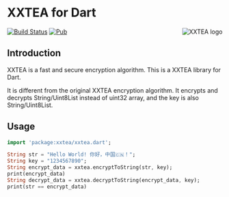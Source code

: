 # XXTEA for Dart

<a href="https://github.com/xxtea/">
    <img src="https://avatars1.githubusercontent.com/u/6683159?v=3&s=86" alt="XXTEA logo" title="XXTEA" align="right" />
</a>

[![Build Status](https://travis-ci.org/xxtea/xxtea-dart.svg?branch=master)](https://travis-ci.org/xxtea/xxtea-dart)
[![Pub](https://img.shields.io/pub/v/xxtea.svg)](https://pub.dartlang.org/packages/xxtea)

## Introduction

XXTEA is a fast and secure encryption algorithm. This is a XXTEA library for Dart.

It is different from the original XXTEA encryption algorithm. It encrypts and decrypts String/Uint8List instead of uint32 array, and the key is also String/Uint8List.

## Usage

```dart
import 'package:xxtea/xxtea.dart';

String str = "Hello World! 你好，中国🇨🇳！";
String key = "1234567890";
String encrypt_data = xxtea.encryptToString(str, key);
print(encrypt_data)
String decrypt_data = xxtea.decryptToString(encrypt_data, key);
print(str == encrypt_data)
```
